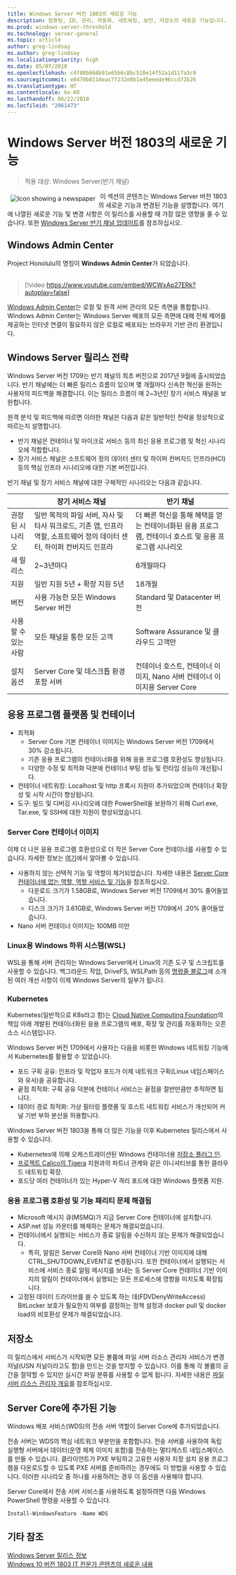 ```yaml
---
title: Windows Server 버전 1803의 새로운 기능
description: 컴퓨팅, ID, 관리, 자동화, 네트워킹, 보안, 저장소의 새로운 기능입니다.
ms.prod: windows-server-threshold
ms.technology: server-general
ms.topic: article
author: greg-lindsay
ms.author: greg-lindsay
ms.localizationpriority: high
ms.date: 05/07/2018
ms.openlocfilehash: c4f80b668b91e65b6c8bc528e14f52a1d117a3c9
ms.sourcegitcommit: e0479b0114eac7f232e8b1e45eeede96ccd72b26
ms.translationtype: HT
ms.contentlocale: ko-KR
ms.lasthandoff: 06/22/2018
ms.locfileid: "2061473"
---
```

# <a name="whats-new-in-windows-server-version-1803"></a>Windows Server 버전 1803의 새로운 기능

>적용 대상: Windows Server(반기 채널)

<img src="../media/landing-icons/new.png" style='float:left; padding:.5em;' alt="Icon showing a newspaper">&nbsp;이 섹션의 콘텐츠는 Windows Server 버전 1803의 새로운 기능과 변경된 기능을 설명합니다. 여기에 나열된 새로운 기능 및 변경 사항은 이 릴리스를 사용할 때 가장 많은 영향을 줄 수 있습니다. 또한 [Windows Server 반기 채널 업데이트](https://cloudblogs.microsoft.com/windowsserver/2018/03/29/windows-server-semi-annual-channel-update/)를 참조하십시오.

## <a name="windows-admin-center"></a>Windows Admin Center

Project Honolulu의 명칭이 **Windows Admin Center**가 되었습니다.
<br>&nbsp;
> [!video https://www.youtube.com/embed/WCWxAp27ERk?autoplay=false]

[Windows Admin Center](https://docs.microsoft.com/windows-server/manage/windows-admin-center/overview)는 로컬 및 원격 서버 관리의 모든 측면을 통합합니다. Windows Admin Center는 Windows Server 배포의 모든 측면에 대해 전체 제어를 제공하는 인터넷 연결이 필요하지 않은 로컬로 배포되는 브라우저 기반 관리 환경입니다.

## <a name="windows-server-release-strategy"></a>Windows Server 릴리스 전략

Windows Server 버전 1709는 반기 채널의 최초 버전으로 2017년 9월에 출시되었습니다. 반기 채널에는 더 빠른 릴리스 흐름이 있으며 몇 개월마다 신속한 혁신을 원하는 사용자의 피드백을 해결합니다. 이는 릴리스 흐름이 매 2~3년인 장기 서비스 채널을 보완합니다.

원격 분석 및 피드백에 따르면 이러한 채널은 다음과 같은 일반적인 전략을 정상적으로 따르는지 설명합니다.
- 반기 채널은 컨테이너 및 마이크로 서비스 등의 최신 응용 프로그램 및 혁신 시나리오에 적합합니다.
- 장기 서비스 채널은 소프트웨어 정의 데이터 센터 및 하이퍼 컨버지드 인프라(HCI) 등의 핵심 인프라 시나리오에 대한 기본 버전입니다. 

반기 채널 및 장기 서비스 채널에 대한 구체적인 시나리오는 다음과 같습니다.

|   | 장기 서비스 채널 |  반기 채널 |
| ------------- | ------------- | ------------ |
| 권장된 시나리오     | 일반 목적의 파일 서버, 자사 및 타사 워크로드, 기존 앱, 인프라 역할, 소프트웨어 정의 데이터 센터, 하이퍼 컨버지드 인프라  | 더 빠른 혁신을 통해 혜택을 얻는 컨테이너화된 응용 프로그램, 컨테이너 호스트 및 응용 프로그램 시나리오 |
| 새 릴리스  | 2~3년마다  | 6개월마다 |
| 지원  | 일반 지원 5년 + 확장 지원 5년  | 18개월 |
| 버전  | 사용 가능한 모든 Windows Server 버전  | Standard 및 Datacenter 버전 |
| 사용할 수 있는 사람  | 모든 채널을 통한 모든 고객 | Software Assurance 및 클라우드 고객만 |
| 설치 옵션  | Server Core 및 데스크톱 환경 포함 서버  | 컨테이너 호스트, 컨테이너 이미지, Nano 서버 컨테이너 이미지용 Server Core |

## <a name="application-platform-and-containers"></a>응용 프로그램 플랫폼 및 컨테이너

- 최적화
    - Server Core 기본 컨테이너 이미지는 Windows Server 버전 1709에서 30% 감소됩니다. 
    - 기존 응용 프로그램의 컨테이너화를 위해 응용 프로그램 호환성도 향상됩니다.
    - 다양한 수정 및 최적화 덕분에 컨테이너 부팅 성능 및 런타임 성능이 개선됩니다.
- 컨테이너 네트워킹: Localhost 및 http 프록시 지원이 추가되었으며 컨테이너 확장성 및 시작 시간이 향상됩니다.
- 도구: 빌드 및 디버깅 시나리오에 대한 PowerShell을 보완하기 위해 Curl.exe, Tar.exe, 및 SSH에 대한 지원이 향상되었습니다.

### <a name="server-core-container-image"></a>Server Core 컨테이너 이미지

이제 더 나은 응용 프로그램 호환성으로 더 작은 Server Core 컨테이너를 사용할 수 있습니다. 자세한 정보는 [여기](https://blogs.technet.microsoft.com/virtualization/2018/01/22/a-smaller-windows-server-core-container-with-better-application-compatibility/)에서 알아볼 수 있습니다.

- 사용하지 않는 선택적 기능 및 역할이 제거되었습니다. 자세한 내용은 [Server Core 컨테이너에 없는 역할, 역할 서비스 및 기능](../administration/server-core/server-core-container-removed-roles.md)을 참조하십시오.
    - 다운로드 크기가 1.58GB로, Windows Server 버전 1709에서 30% 줄어들었습니다.
    - 디스크 크기가 3.61GB로, Windows Server 버전 1709에서 .20% 줄어들었습니다.
- Nano 서버 컨테이너 이미지는 100MB 미만

### <a name="windows-subsystem-for-linux-wsl"></a>Linux용 Windows 하위 시스템(WSL)

WSL을 통해 서버 관리자는 Windows Server에서 Linux의 기존 도구 및 스크립트를 사용할 수 있습니다. 백그라운드 작업, DriveFS, WSLPath 등의 [명령줄 블로그](https://blogs.msdn.microsoft.com/commandline/tag/wsl/)에 소개된 여러 개선 사항이 이제 Windows Server의 일부가 됩니다.

### <a name="kubernetes"></a>Kubernetes 

Kubernetes(일반적으로 K8s라고 함)는 [Cloud Native Computing Foundation](https://www.cncf.io)의 책임 아래 개발된 컨테이너화된 응용 프로그램의 배포, 확장 및 관리를 자동화하는 오픈 소스 시스템입니다. 

Windows Server 버전 1709에서 사용자는 다음을 비롯한 Windows 네트워킹 기능에서 Kubernetes를 활용할 수 있었습니다.
- 포드 구획 공유: 인프라 및 작업자 포드가 이제 네트워크 구획(Linux 네임스페이스와 유사)을 공유합니다.
- 끝점 최적화: 구획 공유 덕분에 컨테이너 서비스는 끝점을 절반만큼만 추적하면 됩니다.
- 데이터 경로 최적화: 가상 필터링 플랫폼 및 호스트 네트워킹 서비스가 개선되어 커널 기반 부하 분산을 허용합니다.

Windows Server 버전 1803을 통해 더 많은 기능을 이후 Kubernetes 릴리스에서 사용할 수 있습니다. 
- Kubernetes에 의해 오케스트레이션된 Windows 컨테이너용 [저장소 플러그 인](https://github.com/Microsoft/K8s-Storage-Plugins).
- [프로젝트 Calico의 Tigera](https://cloudblogs.microsoft.com/windowsserver/2017/12/07/securing-modernized-apps-and-simplified-networking-on-windows-with-calico/) 지원과의 파트너 관계와 같은 이니셔티브를 통한 클라우드 네트워킹 확장.
- 포드당 여러 컨테이너가 있는 Hyper-V 격리 포드에 대한 Windows 플랫폼 지원.

### <a name="application-compatibility-and-feature-parity-issues-fixed"></a>응용 프로그램 호환성 및 기능 패리티 문제 해결됨

- Microsoft 메시지 큐(MSMQ)가 지금 Server Core 컨테이너에 설치합니다.
- ASP.net 성능 카운터를 해제하는 문제가 해결되었습니다.
- 컨테이너에서 실행되는 서비스가 종료 알림을 수신하지 않는 문제가 해결되었습니다.
    - 특히, 알림은 Server Core와 Nano 서버 컨테이너 기반 이미지에 대해 CTRL_SHUTDOWN_EVENT로 변경됩니다. 또한 컨테이너에서 실행되는 서비스에 서비스 종료 알림 메시지를 보내는 등 Server Core 컨테이너 기반 이미지의 알림이 컨테이너에서 실행되는 모든 프로세스에 영향을 미치도록 확장됩니다.
- 고정된 데이터 드라이브를 쓸 수 있도록 하는 데(FDVDenyWriteAccess) BitLocker 보호가 필요한지 여부를 결정하는 정책 설정과 docker pull 및 docker load의 비호환성 문제가 해결되었습니다. 

## <a name="storage"></a>저장소

이 릴리스에서 서비스가 시작되면 모든 볼륨에 파일 서버 리소스 관리자 서비스가 변경 저널(USN 저널이라고도 함)을 만드는 것을 방지할 수 있습니다. 이를 통해 각 볼륨의 공간을 절약할 수 있지만 실시간 파일 분류를 사용할 수 없게 됩니다. 자세한 내용은 [파일 서버 리소스 관리자 개요](https://docs.microsoft.com/windows-server/storage/fsrm/fsrm-overview)를 참조하십시오.

## <a name="features-added-to-server-core"></a>Server Core에 추가된 기능

Windows 배포 서비스(WDS)의 전송 서버 역할이 Server Core에 추가되었습니다.

전송 서버는 WDS의 핵심 네트워크 부분만을 포함합니다. 전송 서버를 사용하여 독립 실행형 서버에서 데이터(운영 체제 이미지 포함)를 전송하는 멀티캐스트 네임스페이스를 만들 수 있습니다. 클라이언트가 PXE 부팅하고 고유한 사용자 지정 설치 응용 프로그램을 다운로드할 수 있도록 PXE 서버를 준비하려는 경우에도 이 방법을 사용할 수 있습니다. 이러한 시나리오 중 하나를 사용하려는 경우 이 옵션을 사용해야 합니다.

Server Core에서 전송 서버 서비스를 사용하도록 설정하려면 다음 Windows PowerShell 명령을 사용할 수 있습니다.

```
Install-WindowsFeature -Name WDS
```

## <a name="see-also"></a>기타 참조

[Windows Server 릴리스 정보](https://docs.microsoft.com/windows-server/get-started/windows-server-release-info)<br>
[Windows 10 버전 1803 IT 전문가 콘텐츠의 새로운 내용](https://docs.microsoft.com/windows/whats-new/whats-new-windows-10-version-1803)
